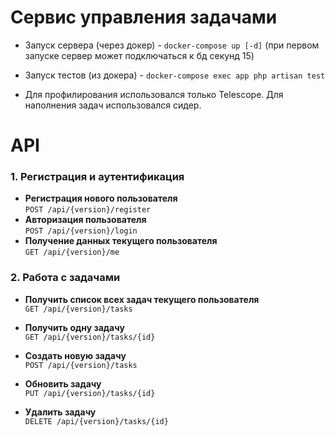# Сервис управления задачами

- Запуск сервера (через докер) - `docker-compose up [-d]` (при первом запуске сервер может подключаться к бд секунд 15)
- Запуск тестов (из докера) - `docker-compose exec app php artisan test`  

- Для профилирования использовался только Telescope. Для наполнения задач использовался сидер.

# API
### 1. Регистрация и аутентификация
- **Регистрация нового пользователя**  
  `POST /api/{version}/register`
- **Авторизация пользователя**  
  `POST /api/{version}/login`
- **Получение данных текущего пользователя**  
  `GET /api/{version}/me`

### 2. Работа с задачами

- **Получить список всех задач текущего пользователя**  
  `GET /api/{version}/tasks`

- **Получить одну задачу**  
  `GET /api/{version}/tasks/{id}`

- **Создать новую задачу**  
  `POST /api/{version}/tasks`

- **Обновить задачу**  
  `PUT /api/{version}/tasks/{id}`

- **Удалить задачу**  
  `DELETE /api/{version}/tasks/{id}`
